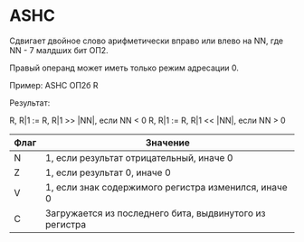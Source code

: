# ASHC

Сдвигает двойное слово арифметически вправо или влево на NN, где NN - 7 малдших бит ОП2.

Правый операнд может иметь только режим адресации 0.

Пример: ASHC ОП2б R

Результат:

R, R|1 := R, R|1 >> |NN|, если NN < 0
R, R|1 := R, R|1 << |NN|, если NN > 0

| Флаг | Значение                                                |
|------|---------------------------------------------------------|
| N    | 1, если результат отрицательный, иначе 0                |
| Z    | 1, если результат 0, иначе 0                            |
| V    | 1, если знак содержимого регистра изменился, иначе 0    |
| C    | Загружается из последнего бита, выдвинутого из регистра |